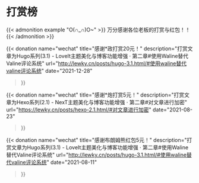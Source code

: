# 打赏榜

{{< admonition example "O(∩_∩)O~" >}}
万分感谢各位老板的打赏与红包！！
{{< /admonition >}}

<link rel="stylesheet" href="https://cdn.jsdelivr.net/gh/lewky/lewky.github.io@master/css/timeline.style.css" />

<section id="cd-timeline" class="cd-container">

{{< donation
name="wechat"
title="感谢*政打赏20元！"
description="打赏文章为Hugo系列(3.1) - LoveIt主题美化与博客功能增强 · 第二章#使用Waline替代Valine评论系统"
url="http://lewky.cn/posts/hugo-3.1.html/#使用waline替代valine评论系统"
date="2021-12-28"
>}}

{{< donation
name="wechat"
title="感谢*炮打赏5元！"
description="打赏文章为Hexo系列(2.1) - NexT主题美化与博客功能增强 · 第二章#对文章进行加密"
url="https://lewky.cn/posts/hexo-2.1.html/#对文章进行加密"
date="2021-08-23"
>}}

{{< donation
name="wechat"
title="感谢布朗姆熊红包5元！"
description="打赏文章为Hugo系列(3.1) - LoveIt主题美化与博客功能增强 · 第二章#使用Waline替代Valine评论系统"
url="http://lewky.cn/posts/hugo-3.1.html/#使用waline替代valine评论系统"
date="2021-08-11"
>}}

</section>